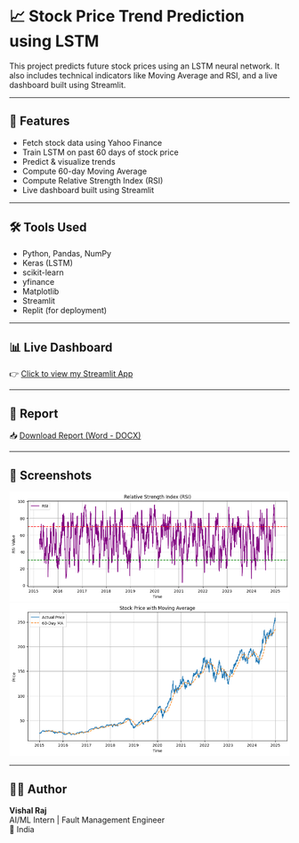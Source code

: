 # 📈 Stock Price Trend Prediction using LSTM

This project predicts future stock prices using an LSTM neural network. It also includes technical indicators like Moving Average and RSI, and a live dashboard built using Streamlit.

---

## 🚀 Features

- Fetch stock data using Yahoo Finance
- Train LSTM on past 60 days of stock price
- Predict & visualize trends
- Compute 60-day Moving Average
- Compute Relative Strength Index (RSI)
- Live dashboard built using Streamlit

---

## 🛠 Tools Used

- Python, Pandas, NumPy
- Keras (LSTM)
- scikit-learn
- yfinance
- Matplotlib
- Streamlit
- Replit (for deployment)

---

## 📊 Live Dashboard

👉 [Click to view my Streamlit App](https://ddea86b5-580a-45c7-954f-24cf0a5d3cb7-00-1luhvlh2qhle9.pike.replit.dev/)

---

## 📄 Report

📥 [Download Report (Word - DOCX)](https://github.com/vishal-raj-k/stock-price-trend-prediction/blob/main/Stock_Trend_Prediction_Report_VishalRaj.docx?raw=true)


---

## 📸 Screenshots

![RSI](screenshots/Relative%20Strength%20Index.png)
![MA](screenshots/Moving%20Average.png)

---

## 🙋‍♂️ Author

**Vishal Raj**  
AI/ML Intern | Fault Management Engineer  
📍 India
